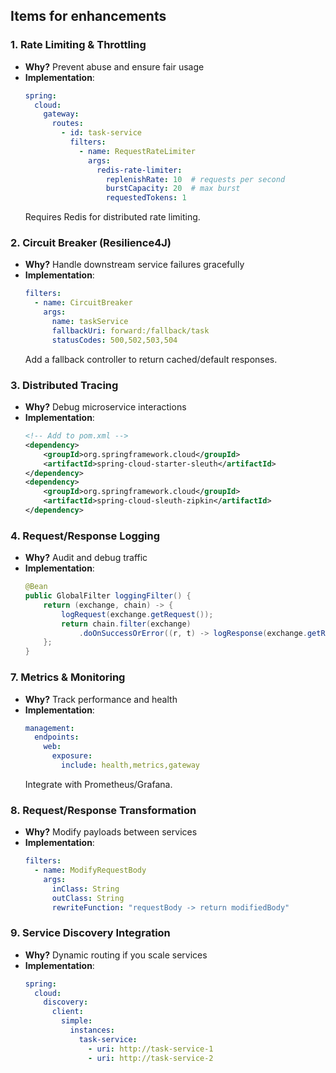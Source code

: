 ## Items for enhancements
### **1. Rate Limiting & Throttling**
- **Why?** Prevent abuse and ensure fair usage
- **Implementation**:
  ```yaml
  spring:
    cloud:
      gateway:
        routes:
          - id: task-service
            filters:
              - name: RequestRateLimiter
                args:
                  redis-rate-limiter:
                    replenishRate: 10  # requests per second
                    burstCapacity: 20  # max burst
                    requestedTokens: 1
  ```
  Requires Redis for distributed rate limiting.

### **2. Circuit Breaker (Resilience4J)**
- **Why?** Handle downstream service failures gracefully
- **Implementation**:
  ```yaml
  filters:
    - name: CircuitBreaker
      args:
        name: taskService
        fallbackUri: forward:/fallback/task
        statusCodes: 500,502,503,504
  ```
  Add a fallback controller to return cached/default responses.

### **3. Distributed Tracing**
- **Why?** Debug microservice interactions
- **Implementation**:
  ```xml
  <!-- Add to pom.xml -->
  <dependency>
      <groupId>org.springframework.cloud</groupId>
      <artifactId>spring-cloud-starter-sleuth</artifactId>
  </dependency>
  <dependency>
      <groupId>org.springframework.cloud</groupId>
      <artifactId>spring-cloud-sleuth-zipkin</artifactId>
  </dependency>
  ```

### **4. Request/Response Logging**
- **Why?** Audit and debug traffic
- **Implementation**:
  ```java
  @Bean
  public GlobalFilter loggingFilter() {
      return (exchange, chain) -> {
          logRequest(exchange.getRequest());
          return chain.filter(exchange)
              .doOnSuccessOrError((r, t) -> logResponse(exchange.getResponse()));
      };
  }
  ```

### **7. Metrics & Monitoring**
- **Why?** Track performance and health
- **Implementation**:
  ```yaml
  management:
    endpoints:
      web:
        exposure:
          include: health,metrics,gateway
  ```
  Integrate with Prometheus/Grafana.

### **8. Request/Response Transformation**
- **Why?** Modify payloads between services
- **Implementation**:
  ```yaml
  filters:
    - name: ModifyRequestBody
      args:
        inClass: String
        outClass: String
        rewriteFunction: "requestBody -> return modifiedBody"
  ```

### **9. Service Discovery Integration**
- **Why?** Dynamic routing if you scale services
- **Implementation**:
  ```yaml
  spring:
    cloud:
      discovery:
        client:
          simple:
            instances:
              task-service:
                - uri: http://task-service-1
                - uri: http://task-service-2
  ```



